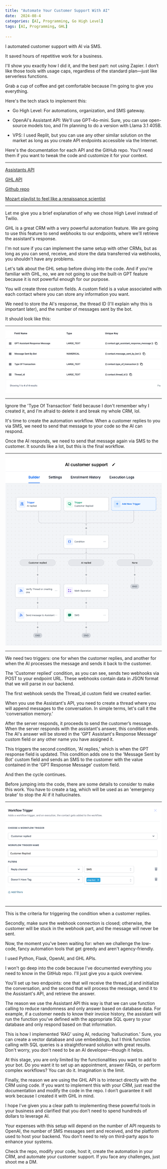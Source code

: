```yaml
---
title: "Automate Your Customer Support With AI"
date:  2024-08-4
categories: [AI, Programming, Go High Level]
tags: [AI, Programming, GHL]

---
```


I automated customer support with AI via SMS.

It saved hours of repetitive work for a business.

I'll show you exactly how I did it, and the best part: not using Zapier. I don’t like those tools with usage caps, regardless of the standard plan—just like serverless functions.

Grab a cup of coffee and get comfortable because I’m going to give you everything.

Here's the tech stack to implement this:

* Go High Level: For automations, organization, and SMS gateway.

* OpenAI's Assistant API: We'll use GPT-4o-mini. Sure, you can use open-source models too, and I’m planning to do a version with Llama 3.1 405B.

* VPS: I used Replit, but you can use any other similar solution on the market as long as you create API endpoints accessible via the Internet.

Here's the documentation for each API and the GitHub repo. You'll need them if you want to tweak the code and customize it for your context.

---

[Assistants API](https://platform.openai.com/docs/assistants/overview)

[GHL API](https://public-api.gohighlevel.com/)

[Github repo](https://github.com/kevinvarc/CustomerSupportAutomation)

[Mozart playlist to feel like a renaissance scientist](https://www.youtube.com/watch?v=Rb0UmrCXxVA&t=694s)


---

Let me give you a brief explanation of why we chose High Level instead of Twilio.

GHL is a great CRM with a very powerful automation feature. We are going to use this feature to send webhooks to our endpoints, where we'll retrieve the assistant's response.

I'm not sure if you can implement the same setup with other CRMs, but as long as you can send, receive, and store the data transferred via webhooks, you shouldn't have any problems.

Let's talk about the GHL setup before diving into the code. And if you're familiar with GHL, no, we are not going to use the built-in GPT feature because it is not powerful enough for our purpose.


You will create three custom fields. A custom field is a value associated with each contact where you can store any information you want.

We need to store the AI's response, the thread ID (I'll explain why this is important later), and the number of messages sent by the bot.

It should look like this:

---

![Alt text](/assets/img/GHL1.png)

---

Ignore the 'Type Of Transaction' field because I don't remember why I created it, and I'm afraid to delete it and break my whole CRM, lol.

It's time to create the automation workflow. When a customer replies to you via SMS, we need to send that message to your code so the AI can respond.

Once the AI responds, we need to send that message again via SMS to the customer. It sounds like a lot, but this is the final workflow.

---

![Alt text](/assets/img/GHL2.png)

---

We need two triggers: one for when the customer replies, and another for when the AI processes the message and sends it back to the customer.

The 'Customer replied' condition, as you can see, sends two webhooks via POST to your endpoint URL. These webhooks contain data in JSON format that we will parse in our backend.

The first webhook sends the Thread_id custom field we created earlier.

When you use the Assistant's API, you need to create a thread where you will append messages to the conversation. In simple terms, let's call it the 'conversation memory.'

After the server responds, it proceeds to send the customer’s message. When the server responds with the assistant's answer, this condition ends. The AI's answer will be stored in the 'GPT Assistant's Response Message' custom field or any other name you have assigned it.

This triggers the second condition, 'AI replies,' which is when the GPT response field is updated. This condition adds one to the 'Message Sent by Bot' custom field and sends an SMS to the customer with the value contained in the 'GPT Response Message' custom field.

And then the cycle continues.

Before jumping into the code, there are some details to consider to make this work. You have to create a tag, which will be used as an 'emergency brake' to stop the AI if it hallucinates.

---

![Alt text](/assets/img/GHL3.png)

---

This is the criteria for triggering the condition when a customer replies.

Secondly, make sure the webhook connection is closed; otherwise, the customer will be stuck in the webhook part, and the message will never be sent.

Now, the moment you've been waiting for: when we challenge the low-code, fancy automation tools that get greedy and aren't agency-friendly.

I used Python, Flask, OpenAI, and GHL APIs.

I won't go deep into the code because I've documented everything you need to know in the GitHub repo. I'll just give you a quick overview.

You'll set up two endpoints: one that will receive the thread_id and initialize the conversation, and the second that will process the message, send it to the Assistant's API, and retrieve the answer.

The reason we use the Assistant API this way is that we can use function calling to reduce randomness and only answer based on database data. For example, if a customer needs to know their invoice history, the assistant will run the function you've defined with the appropriate SQL query to your database and only respond based on that information.

This is how I implemented 'RAG' using AI, reducing 'hallucination.' Sure, you can create a vector database and use embeddings, but I think function calling with SQL queries is a straightforward solution with great results. Don't worry, you don't need to be an AI developer—though it helps.

At this stage, you are only limited by the functionalities you want to add to your bot. Do you want it to set up an appointment, answer FAQs, or perform complex workflows? You can do it. Imagination is the limit.

Finally, the reason we are using the GHL API is to interact directly with the CRM using code. If you want to implement this with your CRM, just read the documentation and modify the code in the repo. I don’t guarantee it will work because I created it with GHL in mind.

I hope I’ve given you a clear path to implementing these powerful tools in your business and clarified that you don’t need to spend hundreds of dollars to leverage AI.

Your expenses with this setup will depend on the number of API requests to OpenAI, the number of SMS messages sent and received, and the platform used to host your backend. You don’t need to rely on third-party apps to enhance your systems.

Check the repo, modify your code, host it, create the automation in your CRM, and automate your customer support. If you face any challenges, just shoot me a DM.
